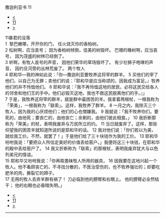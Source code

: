 ﻿





 撒迦利亚书 11




* [<](bible/ZEC10.md)
* [11](bible/ZEC.md)
* [>](bible/ZEC12.md)



 
11暴君的没落  
1  黎巴嫩哪，开开你的门， 任火烧灭你的香柏树。  
2 松树啊，应当哀号； 因为香柏树倾倒，佳美的树毁坏。 巴珊的橡树啊，应当哀号， 因为茂盛的树林已经倒了。  
3 听啊，有牧人哀号的声音， 因他们荣华的草场毁坏了。 有少壮狮子咆哮的声音， 因约旦河旁的丛林荒废了。 两个牧人  
4 耶和华—我的神如此说：「你—撒迦利亚要牧养这将宰的群羊。 
5 买他们的宰了他们，以自己为无罪；卖他们的说：『耶和华是应当称颂的，因我成为富足。』牧养他们的并不怜恤他们。 
6 耶和华说：『我不再怜恤这地的居民，必将这民交给各人的邻舍和他们王的手中。他们必毁灭这地，我也不救这民脱离他们的手。』」  
7 于是，我牧养这将宰的群羊，就是群中最困苦的羊。我拿着两根杖，一根我称为「荣美」，一根我称为「联索」。这样，我牧养了群羊。 
8 一月之内，我除灭三个牧人，因为我的心厌烦他们；他们的心也憎嫌我。 
9 我就说：「我不牧养你们。要死的，由他死；要丧亡的，由他丧亡；余剩的，由他们彼此相食。」 
10 我折断那称为「荣美」的杖，表明我废弃与万民所立的约。 
11 当日就废弃了。这样，那些仰望我的困苦羊就知道所说的是耶和华的话。 
12 我对他们说：「你们若以为美，就给我工价。不然，就罢了！」于是他们给了三十块钱作为我的工价。 
13 耶和华吩咐我说：「要把众人所估定美好的价值丢给窑户。」我便将这三十块钱，在耶和华的殿中丢给窑户了。 
14 我又折断称为「联索」的那根杖，表明我废弃犹大与以色列弟兄的情谊。  
15 耶和华又吩咐我说：「你再取愚昧牧人所用的器具， 
16 因我要在这地兴起一个牧人。他不看顾丧亡的，不寻找分散的，不医治受伤的，也不牧养强壮的；却要吃肥羊的肉，撕裂它的蹄子。  
17 无用的牧人丢弃羊群有祸了！ 刀必临到他的膀臂和右眼上。 他的膀臂必全然枯干； 他的右眼也必昏暗失明。」 
* [<](bible/ZEC10.md)
* [11](bible/ZEC.md)
* [>](bible/ZEC12.md)





---









